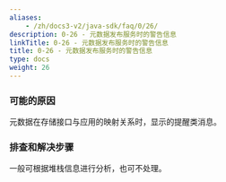 ```yaml
---
aliases:
    - /zh/docs3-v2/java-sdk/faq/0/26/
description: 0-26 - 元数据发布服务时的警告信息
linkTitle: 0-26 - 元数据发布服务时的警告信息
title: 0-26 - 元数据发布服务时的警告信息
type: docs
weight: 26
---
```




### 可能的原因

元数据在存储接口与应用的映射关系时，显示的提醒类消息。

### 排查和解决步骤

一般可根据堆栈信息进行分析，也可不处理。